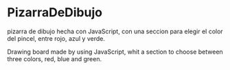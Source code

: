 # PizarraDeDibujo
pizarra de dibujo hecha con JavaScript, con una seccion para elegir el color del pincel, entre rojo, azul y verde.

Drawing board made by using JavaScript, whit a section to choose between three colors, red, blue and green.
